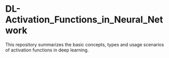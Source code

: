 # DL-Activation_Functions_in_Neural_Network
This repository summarizes the basic concepts, types and usage scenarios of activation functions in deep learning.
